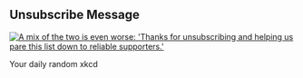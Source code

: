 ## Unsubscribe Message
[![A mix of the two is even worse: 'Thanks for unsubscribing and helping us pare this list down to reliable supporters.'](https://imgs.xkcd.com/comics/unsubscribe_message.png)](https://xkcd.com/2257/ "A mix of the two is even worse: 'Thanks for unsubscribing and helping us pare this list down to reliable supporters.'")

Your daily random xkcd
